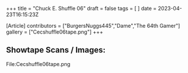 +++
title = "Chuck E. Shuffle 06"
draft = false
tags = [ ]
date = 2023-04-23T16:15:23Z

[Article]
contributors = ["BurgersNuggs445","Dame","The 64th Gamer"]
gallery = ["Cecshuffle06tape.png"]
+++
## Showtape Scans / Images: ##
<gallery>
File:Cecshuffle06tape.png
</gallery>